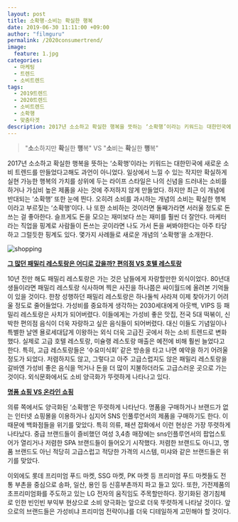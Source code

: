 ```yaml
---
layout: post
title: 소확행-소비는 확실한 행복
date: 2019-06-30 11:11:00 +09:00
author: "filmguru"
permalink: /2020consumertrend/
image:
  feature: 1.jpg
categories:
  - 마케팅
  - 트렌드
  - 소비트렌드
tags:
  - 2019트렌드
  - 2020트렌드
  - 소비트렌드
  - 소확행
  - 맞춤타겟
description: 2017년 소소하고 확실한 행복을 뜻하는 ‘소확행’이라는 키워드는 대한민국에 새로운 소비 트렌드를 만들었다고해도 과언이 아니었다. 일상에서 느낄 수 있는 작지만 확실하게 실현 가능한 행복의 가치를 상위에 두는 라이프 스타일은 나의 신념을 드러내는 소비를 하거나 가심비 높은 제품을 사는 것에 주저하지 않게 만들었다. 하지만 최근 이 개념에 반대되는 ‘소확행’ 또한 눈에 띈다. 오히려 소비를 과시하는 개념의 소비는 확실한 행복이라고 부르짖는 ‘소확행’이다.
---
```


> "<b>소</b>소하지만 <b>확</b>실한 <b>행</b>복"  VS "<b>소</b>비는 <b>확</b>실한 <b>행</b>복"

2017년 소소하고 확실한 행복을 뜻하는 ‘소확행’이라는 키워드는 대한민국에 새로운 소비 트렌드를 만들었다고해도 과언이 아니었다. 일상에서 느낄 수 있는 작지만 확실하게 실현 가능한 행복의 가치를 상위에 두는 라이프 스타일은 나의 신념을 드러내는 소비를 하거나 가심비 높은 제품을 사는 것에 주저하지 않게 만들었다. 하지만 최근 이 개념에 반대되는 ‘소확행’ 또한 눈에 띈다. 오히려 소비를 과시하는 개념의 소비는 확실한 행복이라고 부르짖는 ‘소확행’이다. 나 또한 소비하는 것이라면 둘째가라면 서러울 정도로 돈쓰는 걸 좋아한다. 슬프게도 돈을 모으는 재미보다 쓰는 재미를 훨씬 더 잘안다. 마케터라는 직업을 핑계로 사람들이 돈쓰는 곳이라면 나도 가서 돈을 써봐야한다는 아주 타당하고 그럴듯한 핑계도 있다. 몇가지 사례들로 새로운 개념의 ‘소확행’을 소개한다.



![shopping](https://lh3.googleusercontent.com/AvkjPnUZorlnyg0G6qekXX5B3DUwBtegBQOE2Tdze-pJHA0dsutFkn8zzD65FsfzBrb_rPASdm7ND4GLYEIb_ItpaIg2rqIL3Cs_ZDtoYYUZyWuzitp_MIHqre5kNWQe8bxWx2HQyowBE3Mfr5PA0NxOvtkqwXr4dkRrTiDt7WUNh0w0CX3ZbeidgEpEuIUVWpTntPy19QIYjDobQPMiVPDOE2QQrXFYxEECuHsGaMay1DF0rMComQpMHSQoN9kogqvQXDtBY8zcHTbcbh3ahyVRKlcFwF3ZlOht2J4alrUAXinjJ5NsR32nT_sZSKpLr_Qly1I6XfHOhBsZtTm2r60rPgQ4DpyVSkuRsx1aTlksHAHtzPt3CXVMT3jQ24zdTzf5HuI42CpJwwoWok2cMeHo6Sc4s5LkPxZNe39-sm2xmAozDgGr2DqFo6xJeCu-IpJ2Q4CwDkCw0GUi8n6yA052brBSSj7IMbyHCk_TZGccLEURSO94pKrDTGG1QyRLCMwievG605AaVL2wRlUPN-OUYG5Bvgi7DSEl4QyunY-d8lKJkC0B0ZJOfTJP7yQ5x0XA_Z6xmRPOmZoOIynLZhT81prMpka3Pv-LDsp7lx_n28l19BNSzJKZqxsPmeGNfp_x-c4kjv26XPFqlQuLqA0it8kN7A=w401-h293-no)



**<u>그 많던 패밀리 레스토랑은 어디로 갔을까? 편의점 VS 호텔 레스토랑</u>**

10년 전만 해도 패밀리 레스토랑은 가는 것은 남들에게 자랑할만한 외식이었다. 80년대생들이라면 패밀리 레스토랑 식사하며 찍은 사진을 하나쯤은 싸이월드에 올려본 기억들이 있을 것이다.   한창 성행하던 패밀리 레스토랑은 하나둘씩 사라져 이제 찾아가기 어려울 정도로 줄어들었다. 가성비를 중요하게 생각하는 2030세대에게 아웃백, VIPS 등 패밀리 레스토랑은 사치가 되어버렸다. 이들에게는 가성비 좋은 맛집, 전국 5대 떡볶이, 신박한 편의점 음식이 더욱 자랑하고 싶은 음식들이 되어버렸다. 대신 이들도 기념일이나 특별한 날엔 욜로세대답게 이왕하는 외식 더욱 고급진 곳에서 하는 소비 트렌드로 변화했다. 실제로 고급 호텔 레스토랑, 미슐랭 레스토랑 매출은 예전에 비해 훨씬 늘었다고 한다. 특히, 고급 레스토랑들은 ‘수요미식회’ 같은 방송을 타고 나면 예약을 하기 어려울 정도가 되었다. 저렴하지도 않고, 그렇다고 아주 고급스럽지도 않은 패밀리 레스토랑을 갈바엔 가성비 좋은 음식을 먹거나 돈을 더 많이 지불하더라도 고급스러운 곳으로 가는 것이다. 외식문화에서도 소비 양극화가 뚜렷하게 나타나고 있다. 



**<u>명품 쇼핑 VS 온라인 쇼핑</u>** 

의류 쪽에서도 양극화된 ‘소확행’은 뚜렷하게 나타난다. 명품을 구매하거나 브랜드가 없는 인터넷 쇼핑몰을 이용하거나 심지어 SNS 인풀루언서의 제품을 구매하기도 한다. 이 때문에 백화점들을 위기를 맞았다. 특히 의류, 패션 잡화에서 이런 현상은 가장 뚜렷하게 나타났다. 중급 브랜드들이 즐비했던 여성 3,4층 매장에는 sns인플루언서의 팝업스토어가 열리거나 저렴한 SPA 브랜드들이 들어오기 시작했다. 저렴한 브랜드도 아니고, 명품 브랜드도 아닌 적당히 고급스럽고 적당한 가격의 시스템, 미샤와 같은 브랜드들은 위기를 맞았다. 



이외에도 롯데 프리미엄 푸드 마켓, SSG 마켓, PK 마켓 등 프리미엄 푸드 마켓들도 전통 부촌을 중심으로 송파, 일산, 용인 등 신흥부촌까지 파고 들고 있다. 또한, 가전제품의 초프리미엄화를 주도하고 있는 LG 전자의 움직임도 주목할만하다. 장기화된 경기침체로 인한 빈인빈 부익부 현상으로 소비 양극화는 앞으로 더욱 뚜렷하게 나타날 것이다. 앞으로의 브랜드들은 가성비냐 프리미엄 전략이냐를 더욱 디테일하게 고민해야 할 것이다. 




